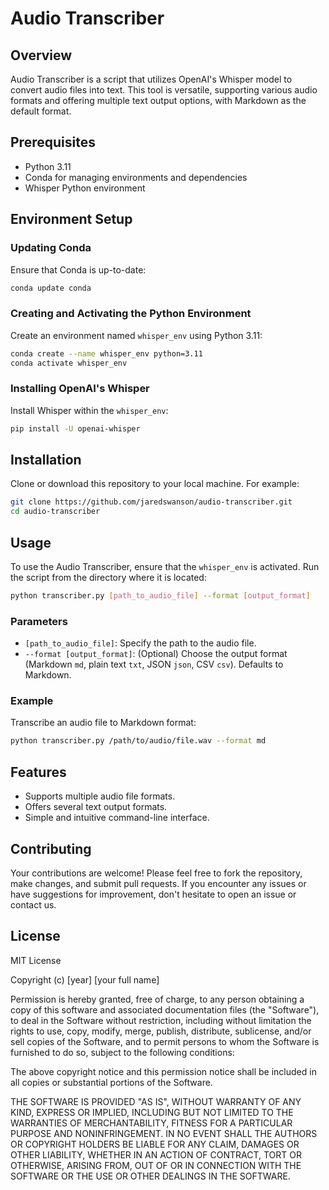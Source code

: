 # Audio Transcriber

## Overview
Audio Transcriber is a script that utilizes OpenAI's Whisper model to convert audio files into text. This tool is versatile, supporting various audio formats and offering multiple text output options, with Markdown as the default format.

## Prerequisites
- Python 3.11
- Conda for managing environments and dependencies
- Whisper Python environment

## Environment Setup
### Updating Conda
Ensure that Conda is up-to-date:
```bash
conda update conda
```

### Creating and Activating the Python Environment
Create an environment named `whisper_env` using Python 3.11:
```bash
conda create --name whisper_env python=3.11
conda activate whisper_env
```

### Installing OpenAI's Whisper
Install Whisper within the `whisper_env`:
```bash
pip install -U openai-whisper
```

## Installation
Clone or download this repository to your local machine. For example:
```bash
git clone https://github.com/jaredswanson/audio-transcriber.git
cd audio-transcriber
```

## Usage
To use the Audio Transcriber, ensure that the `whisper_env` is activated. Run the script from the directory where it is located:

```bash
python transcriber.py [path_to_audio_file] --format [output_format]
```

### Parameters
- `[path_to_audio_file]`: Specify the path to the audio file.
- `--format [output_format]`: (Optional) Choose the output format (Markdown `md`, plain text `txt`, JSON `json`, CSV `csv`). Defaults to Markdown.

### Example
Transcribe an audio file to Markdown format:
```bash
python transcriber.py /path/to/audio/file.wav --format md
```

## Features
- Supports multiple audio file formats.
- Offers several text output formats.
- Simple and intuitive command-line interface.

## Contributing
Your contributions are welcome! Please feel free to fork the repository, make changes, and submit pull requests. If you encounter any issues or have suggestions for improvement, don't hesitate to open an issue or contact us.

## License
MIT License

Copyright (c) [year] [your full name]

Permission is hereby granted, free of charge, to any person obtaining a copy
of this software and associated documentation files (the "Software"), to deal
in the Software without restriction, including without limitation the rights
to use, copy, modify, merge, publish, distribute, sublicense, and/or sell
copies of the Software, and to permit persons to whom the Software is
furnished to do so, subject to the following conditions:

The above copyright notice and this permission notice shall be included in all
copies or substantial portions of the Software.

THE SOFTWARE IS PROVIDED "AS IS", WITHOUT WARRANTY OF ANY KIND, EXPRESS OR
IMPLIED, INCLUDING BUT NOT LIMITED TO THE WARRANTIES OF MERCHANTABILITY,
FITNESS FOR A PARTICULAR PURPOSE AND NONINFRINGEMENT. IN NO EVENT SHALL THE
AUTHORS OR COPYRIGHT HOLDERS BE LIABLE FOR ANY CLAIM, DAMAGES OR OTHER
LIABILITY, WHETHER IN AN ACTION OF CONTRACT, TORT OR OTHERWISE, ARISING FROM,
OUT OF OR IN CONNECTION WITH THE SOFTWARE OR THE USE OR OTHER DEALINGS IN THE
SOFTWARE.
